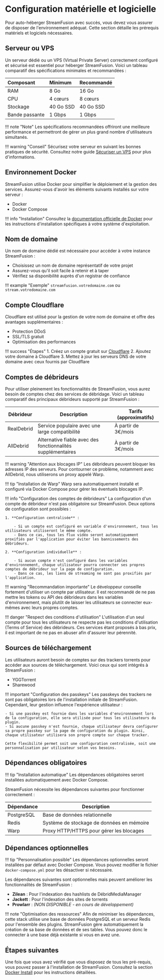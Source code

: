 # Configuration matérielle et logicielle
Pour auto-héberger StreamFusion avec succès, vous devez vous assurer de disposer de l'environnement adéquat. Cette section détaille les prérequis matériels et logiciels nécessaires.

## Serveur ou VPS
Un serveur dédié ou un VPS (Virtual Private Server) correctement configuré et sécurisé est essentiel pour héberger StreamFusion. Voici un tableau comparatif des spécifications minimales et recommandées :

| Composant | Minimum | Recommandé |
| :-------- | :------ | :--------- |
| RAM | 8 Go | 16 Go |
| CPU | 4 cœurs | 8 cœurs |
| Stockage | 40 Go SSD | 40 Go SSD |
| Bande passante | 1 Gbps | 1 Gbps |

!!! note "Note"
    Les spécifications recommandées offriront une meilleure performance et permettront de gérer un plus grand nombre d'utilisateurs simultanés.

!!! warning "Conseil"
    Sécurisez votre serveur en suivant les bonnes pratiques de sécurité. Consultez notre guide [Sécuriser un VPS](../../How-To/secure_vps.md) pour plus d'informations.

## Environnement Docker
StreamFusion utilise Docker pour simplifier le déploiement et la gestion des services. Assurez-vous d'avoir les éléments suivants installés sur votre serveur :

- Docker
- Docker Compose

!!! info "Installation"
    Consultez la [documentation officielle de Docker](https://docs.docker.com/get-docker/) pour les instructions d'installation spécifiques à votre système d'exploitation.

## Nom de domaine
Un nom de domaine dédié est nécessaire pour accéder à votre instance StreamFusion :

- Choisissez un nom de domaine représentatif de votre projet
- Assurez-vous qu'il soit facile à retenir et à taper
- Vérifiez sa disponibilité auprès d'un registrar de confiance

!!! example "Exemple"
    `streamfusion.votredomaine.com` ou `stream.votredomaine.com`

## Compte Cloudflare
Cloudflare est utilisé pour la gestion de votre nom de domaine et offre des avantages supplémentaires :

- Protection DDoS
- SSL/TLS gratuit
- Optimisation des performances

!!! success "Étapes"
    1. Créez un compte gratuit sur [Cloudflare](https://www.cloudflare.com/)
    2. Ajoutez votre domaine à Cloudflare
    3. Mettez à jour les serveurs DNS de votre domaine avec ceux fournis par Cloudflare

## Comptes de débrideurs
Pour utiliser pleinement les fonctionnalités de StreamFusion, vous aurez besoin de comptes chez des services de débridage. Voici un tableau comparatif des principaux débrideurs supporté par StreamFusion :

| Débrideur | Description | Tarifs (approximatifs) |
|-----------|-------------|------------------------|
| RealDebrid | Service populaire avec une large compatibilité | À partir de 3€/mois |
| AllDebrid | Alternative fiable avec des fonctionnalités supplémentaires | À partir de 3€/mois |

!!! warning "Attention aux blocages IP"
    Les débrideurs peuvent bloquer les adresses IP des serveurs. Pour contourner ce problème, notamment avec AllDebrid, nous utiliserons un proxy appelé Warp.

!!! tip "Installation de Warp"
    Warp sera automatiquement installé et configuré via Docker Compose pour gérer les éventuels blocages IP.

!!! info "Configuration des comptes de débrideurs"
    La configuration d'un compte de débrideur n'est pas obligatoire sur StreamFusion. Deux options de configuration sont possibles :

    1. **Configuration centralisée** :

        - Si un compte est configuré en variable d'environnement, tous les utilisateurs utiliseront le même compte.
        - Dans ce cas, tous les flux vidéo seront automatiquement proxifiés par l'application pour éviter les bannissements des débrideurs.

    2. **Configuration individuelle** :

        - Si aucun compte n'est configuré dans les variables d'environnement, chaque utilisateur pourra connecter ses propres comptes de débrideur sur la page de configuration.
        - Dans ce cas, les liens de streaming ne sont pas proxifiés par l'application.

!!! warning "Recommandation importante"
    Le développeur conseille fortement d'utiliser un compte par utilisateur. Il est recommandé de ne pas mettre les tokens ou API des débrideurs dans les variables d'environnement, mais plutôt de laisser les utilisateurs se connecter eux-mêmes avec leurs propres comptes.

!!! danger "Respect des conditions d'utilisation"
    L'utilisation d'un seul compte pour tous les utilisateurs ne respecte pas les conditions d'utilisation (Terms of Service) des débrideurs. Ces services étant proposés à bas prix, il est important de ne pas en abuser afin d'assurer leur pérennité.

## Sources de téléchargement
Les utilisateurs auront besoin de comptes sur des trackers torrents pour accéder aux sources de téléchargement. Voici ceux qui sont intégrés à StreamFusion :

- YGGTorrent
- Sharewood

!!! important "Configuration des passkeys"
    Les passkeys des trackers ne sont pas obligatoires lors de l'installation initiale de StreamFusion. Cependant, leur gestion influence l'expérience utilisateur :
    
    - Si une passkey est fournie dans les variables d'environnement lors de la configuration, elle sera utilisée pour tous les utilisateurs du plugin.
    - Si aucune passkey n'est fournie, chaque utilisateur devra configurer sa propre passkey sur la page de configuration du plugin. Ainsi, chaque utilisateur utilisera son propre compte sur chaque tracker.
    
    Cette flexibilité permet soit une configuration centralisée, soit une personnalisation par utilisateur selon vos besoins.

## Dépendances obligatoires

!!! tip "Installation automatique"
    Les dépendances obligatoires seront installées automatiquement avec Docker Compose.

StreamFusion nécessite les dépendances suivantes pour fonctionner correctement :

| Dépendance | Description |
|------------|-------------|
| PostgreSQL | Base de données relationnelle |
| Redis      | Système de stockage de données en mémoire |
| Warp       | Proxy HTTP/HTTPS pour gérer les blocages |

## Dépendances optionnelles

!!! tip "Personnalisation possible"
    Les dépendances optionnelles seront installées par défaut avec Docker Compose. Vous pouvez modifier le fichier `docker-compose.yml` pour les désactiver si nécessaire.

Les dépendances suivantes sont optionnelles mais peuvent améliorer les fonctionnalités de StreamFusion :

- **Zilean** : Pour l'indexation des hashlists de DébridMediaManager
- **Jackett** : Pour l'indexation des sites de torrents
- **Prowlarr** : *(NON DISPONIBLE - en cours de développement)*

!!! note "Optimisation des ressources"
    Afin de minimiser les dépendances, cette stack utilise une base de données PostgreSQL et un serveur Redis pour l'ensemble des plugins. StreamFusion gère automatiquement la création de sa base de données et de ses tables. Vous pouvez donc le connecter à une base déjà existante si vous en avez une.

## Étapes suivantes
Une fois que vous avez vérifié que vous disposez de tous les pré-requis, vous pouvez passer à l'installation de StreamFusion. Consultez la section [Docker Install](docker_install.md) pour les instructions détaillées.